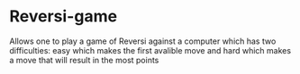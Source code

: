 # Reversi-game
Allows one to play a game of Reversi against a computer which has two difficulties: easy which makes the first avalible move and hard which makes a move that will result in the most points
